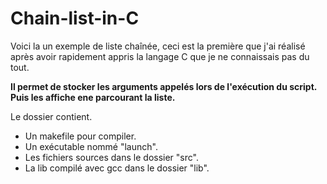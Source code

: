 # Chain-list-in-C
Voici la un exemple de liste chaînée, ceci est la première que j'ai réalisé après avoir rapidement appris la langage C que je ne connaissais pas du tout.

**Il permet de stocker les arguments appelés lors de l'exécution du script. Puis les affiche ene parcourant la liste.**

Le dossier contient.
* Un makefile pour compiler.
* Un exécutable nommé "launch".
* Les fichiers sources dans le dossier "src".
* La lib compilé avec gcc dans le dossier "lib".
